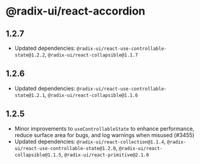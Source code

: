 # @radix-ui/react-accordion

## 1.2.7

- Updated dependencies: `@radix-ui/react-use-controllable-state@1.2.2`, `@radix-ui/react-collapsible@1.1.7`

## 1.2.6

- Updated dependencies: `@radix-ui/react-use-controllable-state@1.2.1`, `@radix-ui/react-collapsible@1.1.6`

## 1.2.5

- Minor improvements to `useControllableState` to enhance performance, reduce surface area for bugs, and log warnings when misused (#3455)
- Updated dependencies: `@radix-ui/react-collection@1.1.4`, `@radix-ui/react-use-controllable-state@1.2.0`, `@radix-ui/react-collapsible@1.1.5`, `@radix-ui/react-primitive@2.1.0`

